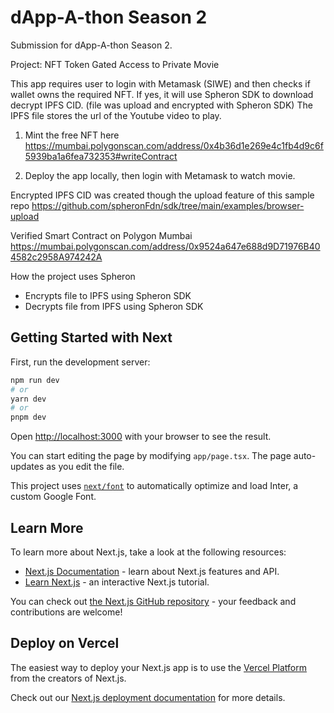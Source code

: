# dApp-A-thon Season 2

Submission for dApp-A-thon Season 2.

Project: NFT Token Gated Access to Private Movie

This app requires user to login with Metamask (SIWE) and then checks if wallet owns the required NFT. 
If yes, it will use Spheron SDK to download decrypt IPFS CID. (file was upload and encrypted with Spheron SDK)
The IPFS file stores the url of the Youtube video to play.

1) Mint the free NFT here https://mumbai.polygonscan.com/address/0x4b36d1e269e4c1fb4d9c6f5939ba1a6fea732353#writeContract

2) Deploy the app locally, then login with Metamask to watch movie.

Encrypted IPFS CID was created though the upload feature of this sample repo https://github.com/spheronFdn/sdk/tree/main/examples/browser-upload

Verified Smart Contract on Polygon Mumbai https://mumbai.polygonscan.com/address/0x9524a647e688d9D71976B404582c2958A974242A

How the project uses Spheron
- Encrypts file to IPFS using Spheron SDK
- Decrypts file from IPFS using Spheron SDK

## Getting Started with Next

First, run the development server:

```bash
npm run dev
# or
yarn dev
# or
pnpm dev
```

Open [http://localhost:3000](http://localhost:3000) with your browser to see the result.

You can start editing the page by modifying `app/page.tsx`. The page auto-updates as you edit the file.

This project uses [`next/font`](https://nextjs.org/docs/basic-features/font-optimization) to automatically optimize and load Inter, a custom Google Font.

## Learn More

To learn more about Next.js, take a look at the following resources:

- [Next.js Documentation](https://nextjs.org/docs) - learn about Next.js features and API.
- [Learn Next.js](https://nextjs.org/learn) - an interactive Next.js tutorial.

You can check out [the Next.js GitHub repository](https://github.com/vercel/next.js/) - your feedback and contributions are welcome!

## Deploy on Vercel

The easiest way to deploy your Next.js app is to use the [Vercel Platform](https://vercel.com/new?utm_medium=default-template&filter=next.js&utm_source=create-next-app&utm_campaign=create-next-app-readme) from the creators of Next.js.

Check out our [Next.js deployment documentation](https://nextjs.org/docs/deployment) for more details.
